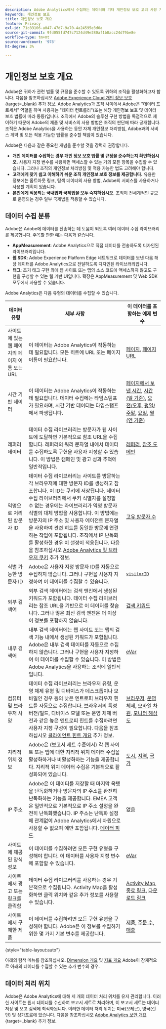 ```yaml
---
description: Adobe Analytics에서 수집하는 데이터와 기타 개인정보 보호 고려 사항 개요.
keywords: 개인정보 보호
title: 개인정보 보호 개요
feature: Privacy
exl-id: 71c83106-a047-47d7-9a70-4a24595e3d0a
source-git-commit: 9fd055fd747c7124d49e280af1b0acc24d79be8e
workflow-type: tm+mt
source-wordcount: '978'
ht-degree: 3%

---
```


# 개인정보 보호 개요

Adobe은 귀하가 관련 법률 및 규정을 준수할 수 있도록 귀하의 조직을 활성화하고자 합니다. 다음을 참조하십시오 [Adobe Experience Cloud 개인 정보 보호](https://www.adobe.com/kr/privacy/experience-cloud.html){target=_blank} 추가 정보. Adobe Analytics과 조직 사이에서 Adobe은 &quot;데이터 프로세서&quot; 역할을 하며 사용자는 &quot;데이터 컨트롤러&quot;(또는 해당 개인정보 보호 및 데이터 보호 법률에 따라 동등)입니다. 조직에서 Adobe의 솔루션 구현 방법을 독점적으로 제어하기 때문에 Adobe의 제품 및 서비스의 사용 방법은 조직의 판단에 따라 공개합니다. 조직은 Adobe Analytics을 사용하는 동안 자체 개인정보 처리방침, Adobe과의 서비스 계약 및 모든 적용 가능한 법률을 준수할 책임이 있습니다.

Adobe은 다음과 같은 중요한 개념을 준수할 것을 강력히 권장합니다.

* **개인 데이터를 수집하는 경우 개인 정보 보호 법률 및 규정을 준수하는지 확인하십시오.** 사용자 지정 변수를 사용하면 액세스할 수 있는 거의 모든 항목을 수집할 수 있습니다. 그러나 조직의 개인정보 처리방침 및 적용 가능한 법도 고려해야 합니다.
* **고객에게 찾기 쉽고 이해하기 쉬운 조직 개인정보 보호 정보를 제공합니다.** 유용한 정보에는 옵트아웃 링크, 탐색 데이터의 사용 방법, Adobe의 서비스를 사용하거나 사용할 계획이 있습니다.
* **본인에게 적용되는 국내법과 국제법을 모두 숙지하십시오.** 조직이 전세계적인 규모로 운영되는 경우 일부 국제법을 적용할 수 있습니다.

## 데이터 수집 분류

Adobe은 Adobe에 데이터를 전송하는 데 도움이 되도록 여러 데이터 수집 라이브러리를 제공합니다. 주목할 만한 예는 다음과 같습니다.

* **AppMeasurement**: Adobe Analytics으로 직접 데이터를 전송하도록 디자인된 라이브러리입니다.
* **웹 SDK**: Adobe Experience Platform Edge 네트워크로 데이터를 보낸 다음 해당 데이터를 Adobe Analytics으로 전달하도록 디자인된 라이브러리입니다.
* **태그**: 초기 태그 구현 외에 웹 사이트 또는 앱의 소스 코드에 액세스하지 않고도 구현을 구성할 수 있는 웹 기반 UI입니다. 확장은 AppMeasurement 및 Web SDK 모두에서 사용할 수 있습니다.

Adobe Analytics은 다음 유형의 데이터를 수집할 수 있습니다.

| 데이터 유형 | 세부 사항 | 이 데이터를 포함하는 예제 변수 |
| --- | --- | --- |
| 사이트에 있는 웹 페이지의 페이지 이름 또는 URL | 이 데이터는 Adobe Analytics이 작동하는 데 필요합니다. 모든 히트에 URL 또는 페이지 이름이 필요합니다. | [페이지](../components/dimensions/page.md), [페이지 URL](../components/dimensions/page-url.md) |
| 시간 기반 데이터 | 이 데이터는 Adobe Analytics이 작동하는 데 필요합니다. 데이터 수집에는 타임스탬프가 필요하며, 시간 기반 데이터는 타임스탬프에서 파생됩니다. | [페이지에서 보낸 시간](../components/dimensions/time-spent-on-page.md), [시간(일 기준)](../components/dimensions/hour-of-day.md), [오전/오후](../components/dimensions/am-pm.md), [평일/주말](../components/dimensions/weekday-weekend.md), [요일](../components/dimensions/day-of-week.md), [월(연 기준)](../components/dimensions/month-of-year.md) |
| 레퍼러 데이터 | 데이터 수집 라이브러리는 방문자가 웹 사이트에 도달하면 기본적으로 참조 URL을 수집합니다. 레퍼러의 쿼리 문자열 내에서 데이터를 수집하도록 구현을 사용자 지정할 수 있습니다. 이 방법은 캠페인 및 광고 성과 추적에 일반적입니다. | [레퍼러](../components/dimensions/referrer.md), [참조 도메인](../components/dimensions/referring-domain.md) |
| 익명으로 처리된 방문자 ID | 데이터 수집 라이브러리는 사이트를 방문하는 각 브라우저에 대한 방문자 ID를 생성하고 참조합니다. 이 ID는 쿠키에 저장됩니다. 데이터 수집 라이브러리에서 쿠키 식별자를 설정할 수 없는 경우에는 라이브러리가 익명 방문자 식별의 대체 방법을 사용합니다. 이 방법에는 방문자의 IP 주소 및 사용자 에이전트 문자열을 사용하여 관련 히트를 동일한 방문에 연결하는 작업이 포함됩니다. 조직에서 IP 난독화를 활성화한 경우 이 설정이 적용됩니다. 다음을 참조하십시오 [Adobe Analytics 및 브라우저 쿠키](cookies/cookies.md) 추가 정보. | [고유 방문자 수](../components/metrics/unique-visitors.md) |
| 식별 가능한 방문자 ID | Adobe은 사용자 지정 방문자 ID를 자동으로 수집하지 않습니다. 그러나 구현을 사용자 지정하여 이 데이터를 수집할 수 있습니다. | [`visitorID`](../implement/vars/config-vars/visitorid.md) |
| 외부 검색어 | 외부 검색 데이터에는 검색 엔진에서 생성된 키워드가 포함됩니다. 데이터 수집 라이브러리는 참조 URL을 기반으로 이 데이터를 찾습니다. 그러나 많은 최신 검색 엔진은 더 이상 이 정보를 포함하지 않습니다. | [검색 키워드](../components/dimensions/search-keyword.md) |
| 내부 검색어 | 내부 검색 데이터에는 웹 사이트 또는 앱의 검색 기능 내에서 생성된 키워드가 포함됩니다. Adobe은 내부 검색 데이터를 자동으로 수집하지 않습니다. 그러나 구현을 사용자 지정하여 이 데이터를 수집할 수 있습니다. 이 방법은 Adobe Analytics을 사용하는 조직에 일반적입니다. | [eVar](../components/dimensions/evar.md) |
| 컴퓨터 및 브라우저 사양 | 데이터 수집 라이브러리는 브라우저 유형, 운영 체제 유형 및 디바이스가 데스크톱이나 모바일인 경우 등의 낮은 엔트로피 브라우저 힌트를 자동으로 수집합니다. 브라우저의 특정 버전/빌드, 디바이스 모델 또는 운영 체제 버전과 같은 높은 엔트로피 힌트를 수집하려면 사용자 지정 구성이 필요합니다. 다음을 참조하십시오 [클라이언트 힌트 개요](client-hints.md) 추가 정보. | [브라우저](../components/dimensions/browser.md), [운영 체제](../components/dimensions/operating-systems.md), [모바일 차원](../components/dimensions/mobile-dimensions.md), [모니터 해상도](../components/dimensions/monitor-resolution.md) |
| 지리적 위치 정보 | Adobe은 (보고서 세트 수준에서) 각 웹 사이트 또는 앱에 대한 지리적 위치 데이터 수집을 활성화하거나 비활성화하는 기능을 제공합니다. 지리적 위치 데이터 수집은 기본적으로 활성화되어 있습니다. | [도시](../components/dimensions/cities.md), [지역](../components/dimensions/regions.md), [국가](../components/dimensions/countries.md) |
| IP 주소 | Adobe은 이 데이터를 저장할 때 마지막 옥텟을 난독화하거나 방문자의 IP 주소를 완전히 난독화하는 기능을 제공합니다. EMEA 고객은 일반적으로 기본적으로 IP 주소 설정을 완전히 난독화했습니다. IP 주소는 난독화 설정에 관계없이 Adobe Analytics에서 차원으로 사용할 수 없으며 에만 포함됩니다. [데이터 피드](../export/analytics-data-feed/data-feed-overview.md). | 없음 |
| 사이트에 제공된 양식 정보 | 이 데이터를 수집하려면 모든 구현 유형을 구성해야 합니다. 이 데이터를 사용자 지정 변수에 포함할 수 있습니다. | [eVar](../components/dimensions/evar.md) |
| 사이트에서 광고 또는 링크를 클릭함 | 데이터 수집 라이브러리를 사용하는 경우 기본적으로 수집됩니다. Activity Map을 활성화하면 클릭 위치와 같은 추가 정보를 사용할 수 있습니다. | [Activity Map](../analyze/activity-map/activity-map.md), [종료 링크](../components/dimensions/exit-link.md), [다운로드 링크](../components/dimensions/download-link.md) |
| 사이트에서 구매한 제품 | 이 데이터를 수집하려면 모든 구현 유형을 구성해야 합니다. Adobe은 이 정보를 수집하기 위한 몇 가지 기본 변수를 제공합니다. | [제품](../components/dimensions/product.md), [주문 수](../components/metrics/orders.md), [매출](../components/metrics/revenue.md) |

{style="table-layout:auto"}

아래의 탐색 메뉴를 참조하십시오. [Dimension 개요](../components/dimensions/overview.md) 및 [지표 개요](../components/metrics/overview.md) Adobe이 잠재적으로 아래의 데이터를 수집할 수 있는 추가 변수의 경우.

## 데이터 처리 위치

Adobe은 Adobe Analytics에 대해 세 개의 데이터 처리 위치를 유지 관리합니다. 이러한 사이트는 원시 데이터를 수신하여 보고서 세트로 처리하며, 이 보고서 세트는 데이터 저장 및 보고 검색에 최적화됩니다. 이러한 데이터 처리 위치는 미국(오레곤), 영국(런던) 및 싱가포르에 있습니다. 다음을 참조하십시오 [Adobe Analytics 보안 개요](https://www.adobe.com/content/dam/cc/en/trust-center/ungated/whitepapers/experience-cloud/adb-analytics-security-wp.pdf){target=_blank} 추가 정보.
